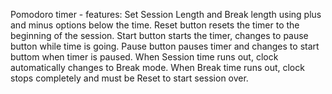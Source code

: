 Pomodoro timer - features: Set Session Length and Break length using plus and minus options below the time. Reset button resets the timer to the beginning of the session. Start button starts the timer, changes to pause button while time is going. Pause button pauses timer and changes to start buttom when timer is paused. When Session time runs out, clock automatically changes to Break mode. When Break time runs out, clock stops completely and must be Reset to start session over. 
